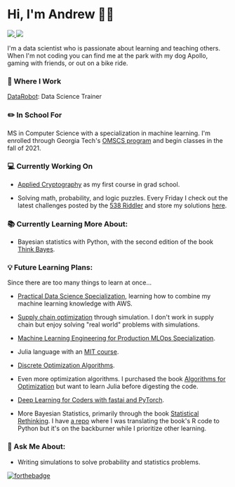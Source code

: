 # Hi, I'm Andrew 🧑🏼‍

 <!-- LinkedIn Contact -->
  <a href="https://www.linkedin.com/in/andrewsnicholls/" target="_blank">
    <img src="https://img.shields.io/badge/-ANDREW%20NICHOLLS-blue?style=for-the-badge&logo=Linkedin&logoColor=white"/>
  </a>
  
<!-- Email -->
  <a href="mailto:andrew.s.nicholls@gmail.com">
    <img src="https://img.shields.io/badge/EMAIL-andrew.s.nicholls@gmail.com-20b2aa?style=for-the-badge"/>
  </a>
  
</br>
<p>
 
I'm a data scientist who is passionate about learning and teaching others. When I'm not coding you can find me at the park with my dog Apollo, gaming with friends, or out on a bike ride.</p>

### 💼 Where I Work

[DataRobot](https://www.datarobot.com/): Data Science Trainer
### ✏️ In School For

MS in Computer Science with a specialization in machine learning. I'm enrolled through Georgia Tech's [OMSCS program](https://omscs.gatech.edu/) and begin classes in the fall of 2021.

### 💻 Currently Working On

* [Applied Cryptography](https://omscs.gatech.edu/cs-6260-applied-cryptography) as my first course in grad school. 

* Solving math, probability, and logic puzzles. Every Friday I check out the latest challenges posted by the [538 Riddler](https://fivethirtyeight.com/tag/the-riddler/) and store my solutions [here](https://github.com/Booleans/riddler-538). 

### 📚 Currently Learning More About:

* Bayesian statistics with Python, with the second edition of the book [Think Bayes](https://smile.amazon.com/gp/product/149208946X/).

### 💡 Future Learning Plans:

Since there are too many things to learn at once...

* [Practical Data Science Specialization](https://www.coursera.org/specializations/practical-data-science), learning how to combine my machine learning knowledge with AWS. 

* [Supply chain optimization](https://smile.amazon.com/gp/product/3110673916/) through simulation. I don't work in supply chain but enjoy solving "real world" problems with simulations. 

* [Machine Learning Engineering for Production MLOps Specialization](https://www.coursera.org/specializations/machine-learning-engineering-for-production-mlops).

* Julia language with an [MIT course](https://computationalthinking.mit.edu/Spring21/). 

* [Discrete Optimization Algorithms](https://www.coursera.org/learn/discrete-optimization).

* Even more optimization algorithms. I purchased the book [Algorithms for Optimization](https://www.amazon.com/gp/product/0262039427/) but want to learn Julia before digesting the code.

* [Deep Learning for Coders with fastai and PyTorch](https://learning.oreilly.com/library/view/deep-learning-for/9781492045519/).

* More Bayesian Statistics, primarily through the book [Statistical Rethinking](https://www.routledge.com/Statistical-Rethinking-A-Bayesian-Course-with-Examples-in-R-and-STAN/McElreath/p/book/9780367139919). I have [a repo](https://github.com/Booleans/statistical-rethinking) where I was translating the book's R code to Python but it's on the backburner while I prioritize other learning.

### 💬 Ask Me About:

* Writing simulations to solve probability and statistics problems.

[![forthebadge](https://forthebadge.com/images/badges/made-with-python.svg)](https://forthebadge.com)
